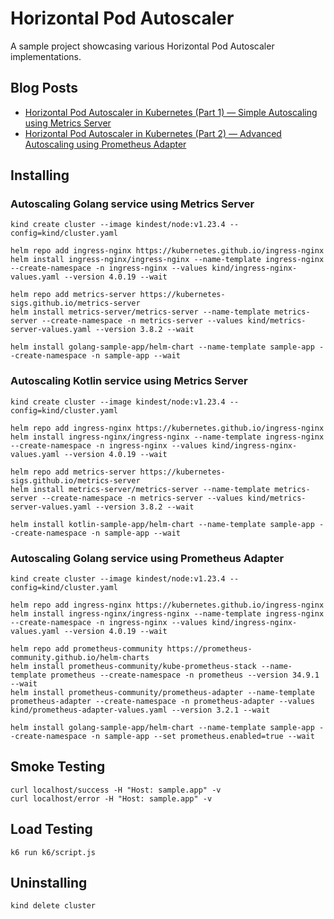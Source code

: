# Horizontal Pod Autoscaler

A sample project showcasing various Horizontal Pod Autoscaler implementations.

## Blog Posts

- [Horizontal Pod Autoscaler in Kubernetes (Part 1) — Simple Autoscaling using Metrics Server](https://jhandguy.github.io/posts/simple-horizontal-autoscaling/)
- [Horizontal Pod Autoscaler in Kubernetes (Part 2) — Advanced Autoscaling using Prometheus Adapter](https://jhandguy.github.io/posts/advanced-horizontal-autoscaling/)

## Installing

### Autoscaling Golang service using Metrics Server

```shell
kind create cluster --image kindest/node:v1.23.4 --config=kind/cluster.yaml

helm repo add ingress-nginx https://kubernetes.github.io/ingress-nginx
helm install ingress-nginx/ingress-nginx --name-template ingress-nginx --create-namespace -n ingress-nginx --values kind/ingress-nginx-values.yaml --version 4.0.19 --wait

helm repo add metrics-server https://kubernetes-sigs.github.io/metrics-server
helm install metrics-server/metrics-server --name-template metrics-server --create-namespace -n metrics-server --values kind/metrics-server-values.yaml --version 3.8.2 --wait

helm install golang-sample-app/helm-chart --name-template sample-app --create-namespace -n sample-app --wait
```

### Autoscaling Kotlin service using Metrics Server

```shell
kind create cluster --image kindest/node:v1.23.4 --config=kind/cluster.yaml

helm repo add ingress-nginx https://kubernetes.github.io/ingress-nginx
helm install ingress-nginx/ingress-nginx --name-template ingress-nginx --create-namespace -n ingress-nginx --values kind/ingress-nginx-values.yaml --version 4.0.19 --wait

helm repo add metrics-server https://kubernetes-sigs.github.io/metrics-server
helm install metrics-server/metrics-server --name-template metrics-server --create-namespace -n metrics-server --values kind/metrics-server-values.yaml --version 3.8.2 --wait

helm install kotlin-sample-app/helm-chart --name-template sample-app --create-namespace -n sample-app --wait
```

### Autoscaling Golang service using Prometheus Adapter

```shell
kind create cluster --image kindest/node:v1.23.4 --config=kind/cluster.yaml

helm repo add ingress-nginx https://kubernetes.github.io/ingress-nginx
helm install ingress-nginx/ingress-nginx --name-template ingress-nginx --create-namespace -n ingress-nginx --values kind/ingress-nginx-values.yaml --version 4.0.19 --wait

helm repo add prometheus-community https://prometheus-community.github.io/helm-charts
helm install prometheus-community/kube-prometheus-stack --name-template prometheus --create-namespace -n prometheus --version 34.9.1 --wait
helm install prometheus-community/prometheus-adapter --name-template prometheus-adapter --create-namespace -n prometheus-adapter --values kind/prometheus-adapter-values.yaml --version 3.2.1 --wait

helm install golang-sample-app/helm-chart --name-template sample-app --create-namespace -n sample-app --set prometheus.enabled=true --wait
```

## Smoke Testing

```shell
curl localhost/success -H "Host: sample.app" -v
curl localhost/error -H "Host: sample.app" -v
```

## Load Testing

```shell
k6 run k6/script.js
```

## Uninstalling

```shell
kind delete cluster
```
